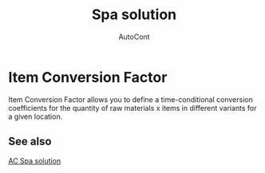 ﻿---
    title: "Spa solution"
    author: AutoCont
    ms.date: 04/30/2018
    ms.topic: article
    ms.prod: dynamics-nav-2017
    ms.contentlocale: en
    ms.lasthandoff: 04/30/2018
---

# Item Conversion Factor

Item Conversion Factor allows you to define a time-conditional conversion coefficients for the quantity of raw materials x items in different variants for a given location.


## <a name="see-also"></a>See also
[AC Spa solution](ac-spa-solution.md)